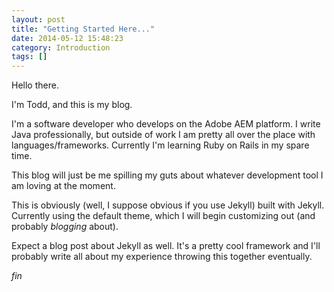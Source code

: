 ```yaml
---
layout: post
title: "Getting Started Here..."
date: 2014-05-12 15:48:23
category: Introduction
tags: []
---
```


Hello there. 

I'm Todd, and this is my blog.

I'm a software developer who develops on the Adobe AEM platform. I write Java professionally, but outside of work I am pretty all over the place with languages/frameworks. Currently I'm learning Ruby on Rails in my spare time. 

This blog will just be me spilling my guts about whatever development tool I am loving at the moment. 

This is obviously (well, I suppose obvious if you use Jekyll) built with Jekyll. Currently using the default theme, which I will begin customizing out (and probably *blogging* about).

Expect a blog post about Jekyll as well. It's a pretty cool framework and I'll probably write all about my experience throwing this together eventually. 

*fin*

